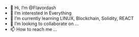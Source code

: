 - 👋 Hi, I’m @Flavordash
- 👀 I’m interested in Everything
- 🌱 I’m currently learning LINUX, Blockchain, Solidity, REACT
- 💞️ I’m looking to collaborate on ...
- 📫 How to reach me ...

<!---
Flavordash/Flavordash is a ✨ special ✨ repository because its `README.md` (this file) appears on your GitHub profile.
You can click the Preview link to take a look at your changes.
--->
